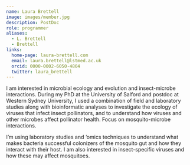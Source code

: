 ```yaml
---
name: Laura Brettell
image: images/member.jpg
description: PostDoc
role: programmer
aliases:
  - L. Brettell
  - Brettell
links:
  home-page: laura-brettell.com
  email: laura.brettell@lstmed.ac.uk
  orcid: 0000-0002-6050-4804
  twitter: laura_brettell
---
```


I am interested in microbial ecology and evolution and insect-microbe interactions. During my PhD at the University of Salford and postdoc at Western Sydney University, I used a combination of field and laboratory studies along with bioinformatic analyses to investigate the ecology of viruses that infect insect pollinators, and to understand how viruses and other microbes affect pollinator health. Focus on mosquito-microbe interactions. 

I’m using laboratory studies and ‘omics techniques to understand what makes bacteria successful colonizers of the mosquito gut and how they interact with their host. I am also interested in insect-specific viruses and how these may affect mosquitoes.
